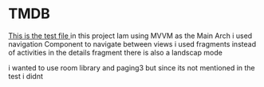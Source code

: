 # TMDB
[This is the test file ](test.pdf)
in this project Iam using MVVM as the Main Arch
i used navigation Component to navigate between views 
i used fragments instead of activities 
in the details fragment there is also a landscap mode 

i wanted to use room library and paging3 but since its not mentioned in the test i didnt 



